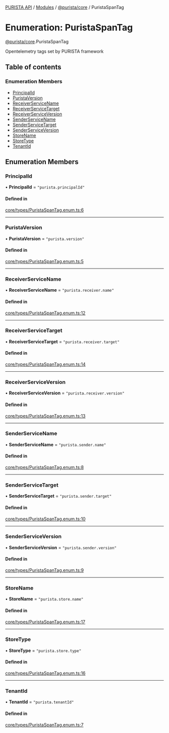 [PURISTA API](../README.md) / [Modules](../modules.md) / [@purista/core](../modules/purista_core.md) / PuristaSpanTag

# Enumeration: PuristaSpanTag

[@purista/core](../modules/purista_core.md).PuristaSpanTag

Opentelemetry tags set by PURISTA framework

## Table of contents

### Enumeration Members

- [PrincipalId](purista_core.PuristaSpanTag.md#principalid)
- [PuristaVersion](purista_core.PuristaSpanTag.md#puristaversion)
- [ReceiverServiceName](purista_core.PuristaSpanTag.md#receiverservicename)
- [ReceiverServiceTarget](purista_core.PuristaSpanTag.md#receiverservicetarget)
- [ReceiverServiceVersion](purista_core.PuristaSpanTag.md#receiverserviceversion)
- [SenderServiceName](purista_core.PuristaSpanTag.md#senderservicename)
- [SenderServiceTarget](purista_core.PuristaSpanTag.md#senderservicetarget)
- [SenderServiceVersion](purista_core.PuristaSpanTag.md#senderserviceversion)
- [StoreName](purista_core.PuristaSpanTag.md#storename)
- [StoreType](purista_core.PuristaSpanTag.md#storetype)
- [TenantId](purista_core.PuristaSpanTag.md#tenantid)

## Enumeration Members

### PrincipalId

• **PrincipalId** = ``"purista.principalId"``

#### Defined in

[core/types/PuristaSpanTag.enum.ts:6](https://github.com/puristajs/purista/blob/master/packages/core/src/core/types/PuristaSpanTag.enum.ts#L6)

___

### PuristaVersion

• **PuristaVersion** = ``"purista.version"``

#### Defined in

[core/types/PuristaSpanTag.enum.ts:5](https://github.com/puristajs/purista/blob/master/packages/core/src/core/types/PuristaSpanTag.enum.ts#L5)

___

### ReceiverServiceName

• **ReceiverServiceName** = ``"purista.receiver.name"``

#### Defined in

[core/types/PuristaSpanTag.enum.ts:12](https://github.com/puristajs/purista/blob/master/packages/core/src/core/types/PuristaSpanTag.enum.ts#L12)

___

### ReceiverServiceTarget

• **ReceiverServiceTarget** = ``"purista.receiver.target"``

#### Defined in

[core/types/PuristaSpanTag.enum.ts:14](https://github.com/puristajs/purista/blob/master/packages/core/src/core/types/PuristaSpanTag.enum.ts#L14)

___

### ReceiverServiceVersion

• **ReceiverServiceVersion** = ``"purista.receiver.version"``

#### Defined in

[core/types/PuristaSpanTag.enum.ts:13](https://github.com/puristajs/purista/blob/master/packages/core/src/core/types/PuristaSpanTag.enum.ts#L13)

___

### SenderServiceName

• **SenderServiceName** = ``"purista.sender.name"``

#### Defined in

[core/types/PuristaSpanTag.enum.ts:8](https://github.com/puristajs/purista/blob/master/packages/core/src/core/types/PuristaSpanTag.enum.ts#L8)

___

### SenderServiceTarget

• **SenderServiceTarget** = ``"purista.sender.target"``

#### Defined in

[core/types/PuristaSpanTag.enum.ts:10](https://github.com/puristajs/purista/blob/master/packages/core/src/core/types/PuristaSpanTag.enum.ts#L10)

___

### SenderServiceVersion

• **SenderServiceVersion** = ``"purista.sender.version"``

#### Defined in

[core/types/PuristaSpanTag.enum.ts:9](https://github.com/puristajs/purista/blob/master/packages/core/src/core/types/PuristaSpanTag.enum.ts#L9)

___

### StoreName

• **StoreName** = ``"purista.store.name"``

#### Defined in

[core/types/PuristaSpanTag.enum.ts:17](https://github.com/puristajs/purista/blob/master/packages/core/src/core/types/PuristaSpanTag.enum.ts#L17)

___

### StoreType

• **StoreType** = ``"purista.store.type"``

#### Defined in

[core/types/PuristaSpanTag.enum.ts:16](https://github.com/puristajs/purista/blob/master/packages/core/src/core/types/PuristaSpanTag.enum.ts#L16)

___

### TenantId

• **TenantId** = ``"purista.tenantId"``

#### Defined in

[core/types/PuristaSpanTag.enum.ts:7](https://github.com/puristajs/purista/blob/master/packages/core/src/core/types/PuristaSpanTag.enum.ts#L7)
